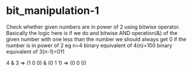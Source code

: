 # bit_manipulation-1



Check whether given numbers are in power of 2 using bitwise operator.
Basically the logic here is if we do and bitwise AND operation(&) of the given number with one less than the number we should always get 0 if the number is in power of 2
eg n=4
binary equivalent of 4(n)=100
binary equivalent of 3(n-1)=011

4 & 3 => (1 0 0) & (0 1 1) => (0 0 0) 

